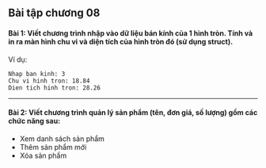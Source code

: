 ## Bài tập chương 08

#### Bài 1: Viết chương trình nhập vào dữ liệu bán kính của 1 hình tròn. Tính và in ra màn hình chu vi và diện tích của hình tròn đó (sử dụng struct).

Ví dụ:
```
Nhap ban kinh: 3
Chu vi hinh tron: 18.84
Dien tich hinh tron: 28.26
```

---

#### Bài 2: Viết chương trình quản lý sản phẩm (tên, đơn giá, số lượng) gồm các chức năng sau:
- Xem danh sách sản phẩm
- Thêm sản phẩm mới
- Xóa sản phẩm
